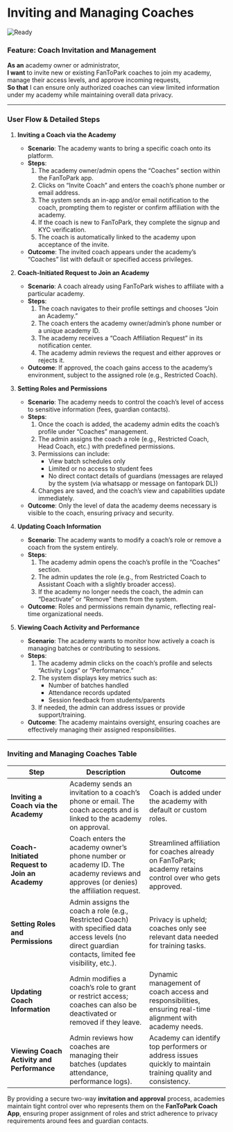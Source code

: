 # Inviting and Managing Coaches  
![Ready](https://img.shields.io/badge/Status-ReadyForReview-yellow)

### Feature: Coach Invitation and Management

**As an** academy owner or administrator,  
**I want** to invite new or existing FanToPark coaches to join my academy, manage their access levels, and approve incoming requests,  
**So that** I can ensure only authorized coaches can view limited information under my academy while maintaining overall data privacy.

---

### User Flow & Detailed Steps

1. **Inviting a Coach via the Academy**

    - **Scenario**: The academy wants to bring a specific coach onto its platform.  
    - **Steps**:  
        1. The academy owner/admin opens the “Coaches” section within the FanToPark app.  
        2. Clicks on “Invite Coach” and enters the coach’s phone number or email address.  
        3. The system sends an in-app and/or email notification to the coach, prompting them to register or confirm affiliation with the academy.  
        4. If the coach is new to FanToPark, they complete the signup and KYC verification.  
        5. The coach is automatically linked to the academy upon acceptance of the invite.  
    - **Outcome**: The invited coach appears under the academy’s “Coaches” list with default or specified access privileges.

2. **Coach-Initiated Request to Join an Academy**

    - **Scenario**: A coach already using FanToPark wishes to affiliate with a particular academy.  
    - **Steps**:  
        1. The coach navigates to their profile settings and chooses “Join an Academy.”  
        2. The coach enters the academy owner/admin’s phone number or a unique academy ID.  
        3. The academy receives a “Coach Affiliation Request” in its notification center.  
        4. The academy admin reviews the request and either approves or rejects it.  
    - **Outcome**: If approved, the coach gains access to the academy’s environment, subject to the assigned role (e.g., Restricted Coach).

3. **Setting Roles and Permissions**

    - **Scenario**: The academy needs to control the coach’s level of access to sensitive information (fees, guardian contacts).  
    - **Steps**:  
        1. Once the coach is added, the academy admin edits the coach’s profile under “Coaches” management.  
        2. The admin assigns the coach a role (e.g., Restricted Coach, Head Coach, etc.) with predefined permissions.  
        3. Permissions can include:  
            - View batch schedules only  
            - Limited or no access to student fees  
            - No direct contact details of guardians (messages are relayed by the system (via whatsapp or message on fantopark DL))  
        4. Changes are saved, and the coach’s view and capabilities update immediately.  
    - **Outcome**: Only the level of data the academy deems necessary is visible to the coach, ensuring privacy and security.

4. **Updating Coach Information**

    - **Scenario**: The academy wants to modify a coach’s role or remove a coach from the system entirely.  
    - **Steps**:  
        1. The academy admin opens the coach’s profile in the “Coaches” section.  
        2. The admin updates the role (e.g., from Restricted Coach to Assistant Coach with a slightly broader access).  
        3. If the academy no longer needs the coach, the admin can “Deactivate” or “Remove” them from the system.  
    - **Outcome**: Roles and permissions remain dynamic, reflecting real-time organizational needs.

5. **Viewing Coach Activity and Performance**

    - **Scenario**: The academy wants to monitor how actively a coach is managing batches or contributing to sessions.  
    - **Steps**:  
        1. The academy admin clicks on the coach’s profile and selects “Activity Logs” or “Performance.”  
        2. The system displays key metrics such as:  
            - Number of batches handled  
            - Attendance records updated  
            - Session feedback from students/parents  
        3. If needed, the admin can address issues or provide support/training.  
    - **Outcome**: The academy maintains oversight, ensuring coaches are effectively managing their assigned responsibilities.

---

### Inviting and Managing Coaches Table

| **Step**                                            | **Description**                                                                                                                                               | **Outcome**                                                                                                  |
|-----------------------------------------------------|---------------------------------------------------------------------------------------------------------------------------------------------------------------|----------------------------------------------------------------------------------------------------------------|
| **Inviting a Coach via the Academy**                | Academy sends an invitation to a coach’s phone or email. The coach accepts and is linked to the academy on approval.                                         | Coach is added under the academy with default or custom roles.                                                |
| **Coach-Initiated Request to Join an Academy**      | Coach enters the academy owner’s phone number or academy ID. The academy reviews and approves (or denies) the affiliation request.                            | Streamlined affiliation for coaches already on FanToPark; academy retains control over who gets approved.      |
| **Setting Roles and Permissions**                   | Admin assigns the coach a role (e.g., Restricted Coach) with specified data access levels (no direct guardian contacts, limited fee visibility, etc.).        | Privacy is upheld; coaches only see relevant data needed for training tasks.                                   |
| **Updating Coach Information**                      | Admin modifies a coach’s role to grant or restrict access; coaches can also be deactivated or removed if they leave.                                         | Dynamic management of coach access and responsibilities, ensuring real-time alignment with academy needs.      |
| **Viewing Coach Activity and Performance**          | Admin reviews how coaches are managing their batches (updates attendance, performance logs).                                                                  | Academy can identify top performers or address issues quickly to maintain training quality and consistency.     |

By providing a secure two-way **invitation and approval** process, academies maintain tight control over who represents them on the **FanToPark Coach App**, ensuring proper assignment of roles and strict adherence to privacy requirements around fees and guardian contacts.